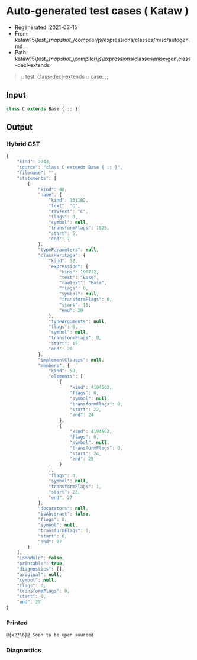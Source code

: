 # Auto-generated test cases ( Kataw )
- Regenerated: 2021-03-15
- From: kataw15\test\__snapshot__/compiler/js/expressions/classes/misc/autogen.md
- Path: kataw15\test\__snapshot__\compiler\js\expressions\classes\misc\gen\class-decl-extends
> :: test: class-decl-extends
> :: case: ;;
## Input

`````js
class C extends Base { ;; }
`````

## Output

### Hybrid CST

```javascript
{
    "kind": 2243,
    "source": "class C extends Base { ;; }",
    "filename": "",
    "statements": [
        {
            "kind": 48,
            "name": {
                "kind": 131102,
                "text": "C",
                "rawText": "C",
                "flags": 0,
                "symbol": null,
                "transformFlags": 1025,
                "start": 5,
                "end": 7
            },
            "typeParameters": null,
            "classHeritage": {
                "kind": 52,
                "expression": {
                    "kind": 196712,
                    "text": "Base",
                    "rawText": "Base",
                    "flags": 0,
                    "symbol": null,
                    "transformFlags": 0,
                    "start": 15,
                    "end": 20
                },
                "typeArguments": null,
                "flags": 0,
                "symbol": null,
                "transformFlags": 0,
                "start": 15,
                "end": 20
            },
            "implementClauses": null,
            "members": {
                "kind": 50,
                "elements": [
                    {
                        "kind": 4194502,
                        "flags": 0,
                        "symbol": null,
                        "transformFlags": 0,
                        "start": 22,
                        "end": 24
                    },
                    {
                        "kind": 4194502,
                        "flags": 0,
                        "symbol": null,
                        "transformFlags": 0,
                        "start": 24,
                        "end": 25
                    }
                ],
                "flags": 0,
                "symbol": null,
                "transformFlags": 1,
                "start": 22,
                "end": 27
            },
            "decorators": null,
            "isAbstract": false,
            "flags": 0,
            "symbol": null,
            "transformFlags": 1,
            "start": 0,
            "end": 27
        }
    ],
    "isModule": false,
    "printable": true,
    "diagnostics": [],
    "original": null,
    "symbol": null,
    "flags": 0,
    "transformFlags": 0,
    "start": 0,
    "end": 27
}
```

### Printed

```javascript
@{x2716}@ Soon to be open sourced
```

### Diagnostics

```javascript

```

